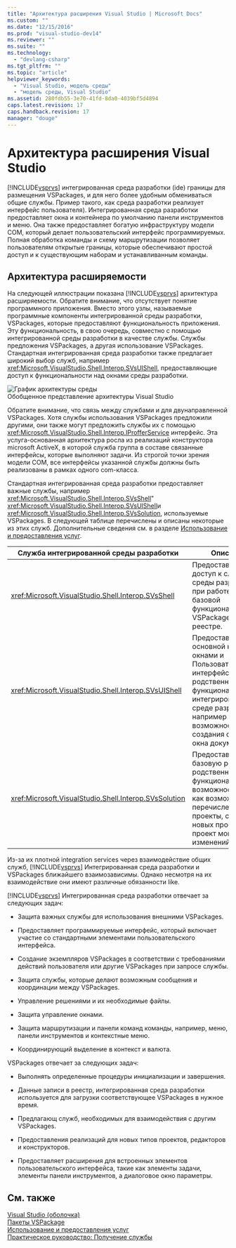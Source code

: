 ```yaml
---
title: "Архитектура расширения Visual Studio | Microsoft Docs"
ms.custom: ""
ms.date: "12/15/2016"
ms.prod: "visual-studio-dev14"
ms.reviewer: ""
ms.suite: ""
ms.technology: 
  - "devlang-csharp"
ms.tgt_pltfrm: ""
ms.topic: "article"
helpviewer_keywords: 
  - "Visual Studio, модель среды"
  - "модель среды, Visual Studio"
ms.assetid: 280fdb55-3e70-41fd-8da0-4039bf5d4894
caps.latest.revision: 17
caps.handback.revision: 17
manager: "douge"
---
```

# Архитектура расширения Visual Studio
[!INCLUDE[vsprvs](../code-quality/includes/vsprvs_md.md)] интегрированная среда разработки \(ide\) границы для размещения VSPackages, и для него более удобным обмениваться общие службы.  Пример такого, как среда разработки реализует интерфейс пользователя\).  Интегрированная среда разработки предоставляет окна и контейнера по умолчанию панели инструментов и меню.  Она также предоставляет богатую инфраструктуру модели COM, который делает пользовательский интерфейс программируемых.  Полная обработка команды и схему маршрутизации позволяет пользователям открытые границы, которые обеспечивают простой доступ и к существующим наборам и устанавливанным команды.  
  
## Архитектура расширяемости  
 На следующей иллюстрации показана [!INCLUDE[vsprvs](../code-quality/includes/vsprvs_md.md)] архитектура расширяемости.  Обратите внимание, что отсутствует понятие программного приложения.  Вместо этого узлы, называемые программные компоненты интегрированной среды разработки, VSPackages, которые предоставляют функциональность приложения.  Эту функциональность, в свою очередь, совместно с помощью интегрированной среды разработки в качестве службы.  Службы предложения VSPackages, а другая использование VSPackages.  Стандартная интегрированная среда разработки также предлагает широкий выбор служб, например <xref:Microsoft.VisualStudio.Shell.Interop.SVsUIShell>, предоставляющие доступ к функциональности над окнами среды разработки.  
  
 ![График архитектуры среды](../extensibility/internals/media/environment.png "environment")  
Обобщенное представление архитектуры Visual Studio  
  
 Обратите внимание, что связь между службами и для двунаправленной VSPackages.  Хотя службы использования VSPackages предложили другими, они также могут предложить службы их с помощью <xref:Microsoft.VisualStudio.Shell.Interop.IProfferService> интерфейс.  Эта услуга\-основанная архитектура росла из реализаций конструктора microsoft ActiveX, в которой служба группа в составе связанные интерфейсы, которые выполняют задачи.  Из строгой точки зрения модели COM, все интерфейсы указанной службы должны быть реализованы в рамках одного com\-класса.  
  
 Стандартная интегрированная среда разработки предоставляет важные службы, например <xref:Microsoft.VisualStudio.Shell.Interop.SVsShell>"  <xref:Microsoft.VisualStudio.Shell.Interop.SVsUIShell>и  <xref:Microsoft.VisualStudio.Shell.Interop.SVsSolution>, используемые VSPackages.  В следующей таблице перечислены и описаны некоторые из этих служб.  Дополнительные сведения см. в разделе [Использование и предоставления услуг](../extensibility/using-and-providing-services.md).  
  
|Служба интегрированной среды разработки|Описание|  
|---------------------------------------------|--------------|  
|<xref:Microsoft.VisualStudio.Shell.Interop.SVsShell>|Предоставляет доступ к службам среды разработки при работе с базовой функциональностью, VSPackages, и реестре.|  
|<xref:Microsoft.VisualStudio.Shell.Interop.SVsUIShell>|Предоставляет основной над окнами и Пользовательский интерфейс\-родственную функциональность в интегрированной среде разработки, например возможность создания средств и окна документа.|  
|<xref:Microsoft.VisualStudio.Shell.Interop.SVsSolution>|Предоставляет базовую решение\-родственную функциональные возможности, такие как возможность перечисления проекты, создания новых проектов, а проект монитора изменений.|  
  
 Из\-за их плотной integration services через взаимодействие общих служб, [!INCLUDE[vsprvs](../code-quality/includes/vsprvs_md.md)] Интегрированная среда разработки и VSPackages ближайшего взаимозависимы.  Однако несмотря на их взаимодействие они имеют различные обязанности like.  
  
 [!INCLUDE[vsprvs](../code-quality/includes/vsprvs_md.md)] Интегрированная среда разработки отвечает за следующих задач:  
  
-   Защита важных службы для использования внешними VSPackages.  
  
-   Предоставляет программируемые интерфейс, который включает участие со стандартными элементами пользовательского интерфейса.  
  
-   Создание экземпляров VSPackages в соответствии с требованиями действий пользователя или другие VSPackages при запросе службы.  
  
-   Защита службы, которые делают возможным сообщения и координации между VSPackages.  
  
-   Управление решениями и их необходимые файлы.  
  
-   Защита управление окнами.  
  
-   Защита маршрутизации и панели команд команды, например, меню, панели инструментов и контекстные меню.  
  
-   Координирующий выделение в контекст и валюта.  
  
 VSPackages отвечает за следующих задач:  
  
-   Выполнять определенные процедуры инициализации и завершения.  
  
-   Данные записи в реестр, интегрированная среда разработки используется для загрузки соответствующее VSPackages в нужное время.  
  
-   Предлагающ служб, необходимых для взаимодействия с другим VSPackages.  
  
-   Предоставления реализаций для новых типов проектов, редакторов и конструкторов.  
  
-   Предоставляет расширения для встроенных элементов пользовательского интерфейса, такие как элементы задачи, элементы панели инструментов, а диалоговое окно параметры.  
  
## См. также  
 [Visual Studio \(оболочка\)](../extensibility/internals/visual-studio-shell.md)   
 [Пакеты VSPackage](../extensibility/internals/vspackages.md)   
 [Использование и предоставления услуг](../extensibility/using-and-providing-services.md)   
 [Практическое руководство: Получение службы](../Topic/How%20to:%20Get%20a%20Service.md)